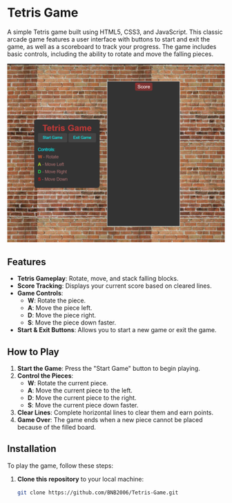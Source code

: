 # Tetris Game

A simple Tetris game built using HTML5, CSS3, and JavaScript. This classic arcade game features a user interface with buttons to start and exit the game, as well as a scoreboard to track your progress. The game includes basic controls, including the ability to rotate and move the falling pieces.

![output](output.png)
## Features
- **Tetris Gameplay**: Rotate, move, and stack falling blocks.
- **Score Tracking**: Displays your current score based on cleared lines.
- **Game Controls**: 
    - **W**: Rotate the piece.
    - **A**: Move the piece left.
    - **D**: Move the piece right.
    - **S**: Move the piece down faster.
- **Start & Exit Buttons**: Allows you to start a new game or exit the game.

## How to Play
1. **Start the Game**: Press the "Start Game" button to begin playing.
2. **Control the Pieces**:
    - **W**: Rotate the current piece.
    - **A**: Move the current piece to the left.
    - **D**: Move the current piece to the right.
    - **S**: Move the current piece down faster.
3. **Clear Lines**: Complete horizontal lines to clear them and earn points.
4. **Game Over**: The game ends when a new piece cannot be placed because of the filled board.

## Installation

To play the game, follow these steps:

1. **Clone this repository** to your local machine:

   ```bash
   git clone https://github.com/BNB2006/Tetris-Game.git
